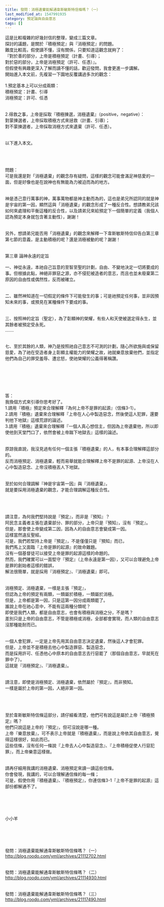 ```yaml
---
title: 發問：消極遺棄能解通韋斯敏斯特信條嗎？（一）
last_modified_at: 1547991935
category: 預定論與自由意志
tags: []
---
```


這是比較複雜的好幾封信的整理，變成三篇文章。<br>探討的議題，是關於『積極預定』與『消極預定』的問題。<br>難度比較高，假使讀不懂，沒有關係，只要知道這觀念就夠了：<br>『對於善的部分，上帝是積極預定（計畫、引導）；<br>對於惡的部分，上帝是消極預定（許可、任憑）』。<br>但假使有興趣更深入了解而讀不懂的話，歡迎發問，我會更進一步講解。<br><!--more-->開始進入本文前，先複習一下園地反覆講過多次的觀念：<br><br>1.預定基本上可以分成兩類：<br>積極預定：計畫、引導<br>消極預定：許可、任憑<br><br><br>2.得救之事，上帝是採取『積極揀選，消極遺棄』（positive，negative）：<br>對蒙揀選者，上帝採取積極方式來拯救（計畫、引導）；<br>對不蒙揀選者，上帝採取消極方式來遺棄（許可、任憑）。<br><br><br>以下進入本文。<br><br><br><br><br>問題：<br>可是我還是對「消極遺棄」的觀念存有疑問，這樣的觀念可能會滿足神慈愛的一面，但是好像也是在說神也有無能為力被迫而為的地方。<br><br> <br>神是憑己意行萬事的神，萬事萬物都是神主動而為的，這也是弟兄所認同的就是神是宇宙的第一因，顯然這與「消極遺棄」的觀念形成了一種反合性。想請教弟兄該如何來處理和平衡這種的反合性，以及請弟兄來給預定下一個簡單的定義（我個人認為預定本身就包含著主動性），謝謝！ <br> <br><br>另外，想請弟兄能否用「消極遺棄」的觀念來解釋一下韋斯敏斯特信仰告白第三章第七節的意義，是主動積極的呢？還是消極被動的呢？謝謝！<br><br> <br>第三章 論神永遠的定旨<br><br>一、神從永遠，本祂自己旨意的至智至聖的計劃，自由、不變地決定一切將要成的事。但根據此點，神絕非罪惡之源，亦不侵犯被造者的意志，而且也並未廢棄第二原因的自由性或偶然性，反而被確立。<br><br><br>二、雖然神知道在一切假定的條件下可能發生的事；可是祂預定任何事，並非因預知未來的事，或預見在某種條件下要成的事。<br><br><br>三、按照神的定旨（聖定），為了彰顯神的榮耀，有些人和天使被選定得永生，並其餘者被預定受永死。<br>.......<br><br><br>七、至於其餘的人類，神乃是按照祂自己意志不可測的計劃，隨心所欲施與或保留慈愛，為了祂在受造者身上彰顯主權能力的榮耀之故，祂就樂意放棄他們，並指定他們為自己的罪受羞辱、遭忿怒，使祂榮耀的公義得著稱讚。<br><br><br><br><br><br><br>答：<br>我換個方式來引導你思考好了。<br>1.請用『積極』預定來合理解釋『為何上帝不是罪的起源』（信條3-1）。<br>2.請用『積極』遺棄來合理解釋『上帝在人心中製造惡念，然後使這人犯罪，還要判他下地獄』這樣荒謬的論述。<br>3.請用『積極』遺棄來合理解釋『一個人真心想信主，但因為上帝遺棄他，所以即使他到天堂門口了，依然會被上帝踹下地獄去』這樣的論述。<br> <br> <br>原諒我直說，我沒見過有任何一個主張『積極遺棄』的人，有本事合理解釋這部分的。<br>反而消極預定、消極遺棄，輕而易舉就能合理解釋上帝不是罪的起源、上帝沒在人心中製造惡念、上帝沒積極丟人下地獄。<br> <br><br>至於如何合理調解『神是宇宙第一因』與『消極遺棄』，<br>就是要採用消極遺棄的觀念，才能合理調解這種反合性。<br> <br> <br><br><br>請注意，為何我們堅持說是『預定』，而非是『預知』？<br>阿民念主義者主張在遺棄部分、罪的部分，上帝只是『預知』，沒有『預定』。<br>但是，那會使上帝變成第二因，因為人的自由意志會變成第一因。<br>這樣當然違反聖經。<br>可是，我們若堅持上帝是『預定』，不是僅僅只是『預知』而已，<br>我們馬上又面臨『上帝是罪的起源』的致命難題。<br>沒有一個基督徒可以接受上帝是罪的起源這樣的命題的。<br>然而，我們確實可以一面堅守『預定』（上帝永遠是第一因），又可以合理避免上帝是罪的創始者這樣的錯誤，<br>解法很簡單，就是採用『消極預定』、『消極遺棄』即可。<br> <br><br>消極預定、消極遺棄，一樣是主張『預定』，<br>但認為上帝的預定有兩類，一類屬於積極，一類屬於消極。<br>但是，上帝都是第一因，只是這第一因分成兩類罷了。<br>誰說上帝在祂心意中，不能有這兩種分類呢？<br>即使是我們人類，都是自由意志，也會有積極與消極之分，不是嗎？<br>差別只是上帝的自由意志，不管是積極或消極，全部都會實現，而人類的自由意志沒那種能耐而已。<br><br> <br>一個人會犯罪，一定是上帝先用其自由意志決定遺棄，然後這人才會犯罪。<br>但是，上帝並不是積極去他心中製造罪惡、製造惡念，<br>而是採用許可、任憑他心中原本的自由意志去行惡罷了（那個自由意志，早就死在罪中了）。<br>這就是『消極預定』、『消極遺棄』。<br> <br><br>請注意，即使是消極預定、消極遺棄，依然屬於『預定』，而非預知。<br>一樣是屬於上帝的第一因，人絕非第一因。<br> <br> <br><br><br>至於韋斯敏斯特信條這部分，請仔細看清楚，他們可有說這是屬於上帝『積極預定』嗎？<br>他們只說這是上帝的『預定』，但可沒說是哪一種。<br>上帝『樂意放棄』，可不表示上帝就是『積極遺棄』，而是說上帝依其自由意志，覺得這樣很好，如此而已。<br>這些信條，沒有任何一條說『上帝去人心中製造惡念』、『上帝積極促使人行惡犯罪』，而上帝樂意這樣做。<br> <br><br>請再仔細用我講的消極遺棄、消極預定來讀一讀這些信條。<br>你會發現，我講的，可以合理解通信條的每一條；<br>可是，假使你用『積極遺棄』、『積極預定』，你連信條3-1『上帝不是罪的起源』這部份都解通不了。<br> <br><br><br><br><br>小小羊<br><br><br><br><br><br>發問：消極遺棄能解通韋斯敏斯特信條嗎？（一）<br>http://blog.roodo.com/yml/archives/21112702.html<br><br><br>發問：消極遺棄能解通韋斯敏斯特信條嗎？（二）<br>http://blog.roodo.com/yml/archives/21114930.html<br><br><br>發問：消極遺棄能解通韋斯敏斯特信條嗎？（三）<br>http://blog.roodo.com/yml/archives/21117490.html<br><br><br>
